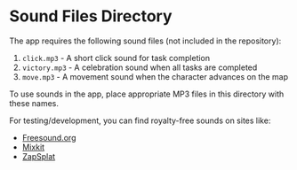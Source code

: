 # Sound Files Directory

The app requires the following sound files (not included in the repository):

1. `click.mp3` - A short click sound for task completion
2. `victory.mp3` - A celebration sound when all tasks are completed
3. `move.mp3` - A movement sound when the character advances on the map

To use sounds in the app, place appropriate MP3 files in this directory with these names.

For testing/development, you can find royalty-free sounds on sites like:
- [Freesound.org](https://freesound.org/)
- [Mixkit](https://mixkit.co/free-sound-effects/)
- [ZapSplat](https://www.zapsplat.com/)